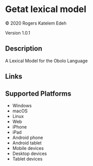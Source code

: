 Getat lexical model
===================

© 2020 Rogers Katelem Edeh

Version 1.0.1

Description
-----------

A Lexical Model for the Obolo Language

Links
-----

Supported Platforms
-------------------
 * Windows
 * macOS
 * Linux
 * Web
 * iPhone
 * iPad
 * Android phone
 * Android tablet
 * Mobile devices
 * Desktop devices
 * Tablet devices

